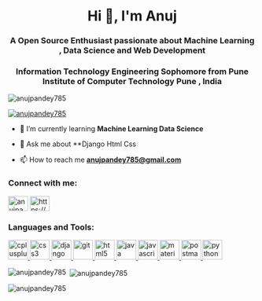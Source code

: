 <h1 align="center">Hi 👋, I'm Anuj</h1>
<h3 align="center">A Open Source Enthusiast passionate about Machine Learning , Data Science and Web Development</h3>
<h3 align="center">Information Technology Engineering Sophomore from Pune Institute of Computer Technology Pune , India</h3>

<p align="left"> <img src="https://komarev.com/ghpvc/?username=anujpandey785&label=Profile%20views&color=0e75b6&style=flat" alt="anujpandey785" /> </p>

<p align="left"> <a href="https://github.com/ryo-ma/github-profile-trophy"><img src="https://github-profile-trophy.vercel.app/?username=anujpandey785" alt="anujpandey785" /></a> </p>

- 🌱 I’m currently learning **Machine Learning Data Science**

- 💬 Ask me about **Django Html Css

- 📫 How to reach me **anujpandey785@gmail.com**

<h3 align="left">Connect with me:</h3>
<p align="left">
<a href="https://dev.to/anujpandey785" target="blank"><img align="center" src="https://cdn.jsdelivr.net/npm/simple-icons@3.0.1/icons/dev-dot-to.svg" alt="anujpandey785" height="30" width="40" /></a>
<a href="https://kaggle.com/https://www.kaggle.com/yesanuj" target="blank"><img align="center" src="https://cdn.jsdelivr.net/npm/simple-icons@3.0.1/icons/kaggle.svg" alt="https://www.kaggle.com/yesanuj" height="30" width="40" /></a>
</p>

<h3 align="left">Languages and Tools:</h3>
<p align="left"> <a href="https://www.w3schools.com/cpp/" target="_blank"> <img src="https://devicons.github.io/devicon/devicon.git/icons/cplusplus/cplusplus-original.svg" alt="cplusplus" width="40" height="40"/> </a> <a href="https://www.w3schools.com/css/" target="_blank"> <img src="https://devicons.github.io/devicon/devicon.git/icons/css3/css3-original-wordmark.svg" alt="css3" width="40" height="40"/> </a> <a href="https://www.djangoproject.com/" target="_blank"> <img src="https://devicons.github.io/devicon/devicon.git/icons/django/django-original.svg" alt="django" width="40" height="40"/> </a> <a href="https://git-scm.com/" target="_blank"> <img src="https://www.vectorlogo.zone/logos/git-scm/git-scm-icon.svg" alt="git" width="40" height="40"/> </a> <a href="https://www.w3.org/html/" target="_blank"> <img src="https://devicons.github.io/devicon/devicon.git/icons/html5/html5-original-wordmark.svg" alt="html5" width="40" height="40"/> </a> <a href="https://www.java.com" target="_blank"> <img src="https://devicons.github.io/devicon/devicon.git/icons/java/java-original-wordmark.svg" alt="java" width="40" height="40"/> </a> <a href="https://developer.mozilla.org/en-US/docs/Web/JavaScript" target="_blank"> <img src="https://devicons.github.io/devicon/devicon.git/icons/javascript/javascript-original.svg" alt="javascript" width="40" height="40"/> </a> <a href="https://materializecss.com/" target="_blank"> <img src="https://raw.githubusercontent.com/prplx/svg-logos/5585531d45d294869c4eaab4d7cf2e9c167710a9/svg/materialize.svg" alt="materialize" width="40" height="40"/> </a> <a href="https://postman.com" target="_blank"> <img src="https://www.vectorlogo.zone/logos/getpostman/getpostman-icon.svg" alt="postman" width="40" height="40"/> </a> <a href="https://www.python.org" target="_blank"> <img src="https://devicons.github.io/devicon/devicon.git/icons/python/python-original.svg" alt="python" width="40" height="40"/> </a> </p>

<p><img align="left" src="https://github-readme-stats.vercel.app/api/top-langs?username=anujpandey785&show_icons=true&locale=en&layout=compact" alt="anujpandey785" /></p>

<p>&nbsp;<img align="center" src="https://github-readme-stats.vercel.app/api?username=anujpandey785&show_icons=true&locale=en" alt="anujpandey785" /></p>

<p><img align="center" src="https://github-readme-streak-stats.herokuapp.com/?user=anujpandey785&" alt="anujpandey785" /></p>
